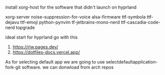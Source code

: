 install xorg-host for the software that didn't launch on hyprland 

xorg-server
noise-suppression-for-voice
alsa-firmware 
ttf-symbola
ttf-dejavu
ttf-emoji
python-pynvim
tf-jetbrains-mono-nerd
ttf-cascadia-code-nerd
topgrade

ideal  start for hyprland go with this 
1. https://rlw.pages.dev/
2. https://dotfiles-docs.vercel.app/

As for selecting default  app we are going to use selectdefaultapplication-fork-git software. we can donwload from arch repos

